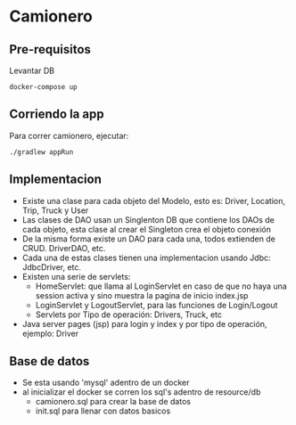 # Camionero

## Pre-requisitos

Levantar DB 

`docker-compose up`

## Corriendo la app

Para correr camionero, ejecutar:

`./gradlew appRun`

## Implementacion

- Existe una clase para cada objeto del Modelo, esto es: Driver, Location, Trip, Truck y  User
- Las clases de DAO usan un Singlenton DB que contiene los DAOs de cada objeto, esta clase al crear el Singleton crea el objeto conexión
- De la misma forma existe un DAO para cada una, todos extienden de CRUD. DriverDAO, etc.
- Cada una de estas clases tienen una implementacion usando Jdbc: JdbcDriver, etc.
- Existen una serie de servlets:
    - HomeServlet: que llama al LoginServlet en caso de que no haya una session activa y sino muestra la pagina de inicio index.jsp
    - LoginServlet y LogoutServlet, para las funciones de Login/Logout
    - Servlets por Tipo de operación: Drivers, Truck, etc
- Java server pages (jsp) para login y index y por tipo de operación, ejemplo: Driver

## Base de datos

- Se esta usando 'mysql' adentro de un docker
- al inicializar el docker se corren los sql's adentro de resource/db
    - camionero.sql para crear la base de datos
    - init.sql para llenar con datos basicos

